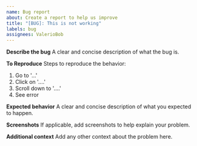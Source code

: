 ```yaml
---
name: Bug report
about: Create a report to help us improve
title: "[BUG]: This is not working"
labels: bug
assignees: ValerioBob
---
```


**Describe the bug**
A clear and concise description of what the bug is.

**To Reproduce**
Steps to reproduce the behavior:

1. Go to '...'
2. Click on '....'
3. Scroll down to '....'
4. See error

**Expected behavior**
A clear and concise description of what you expected to happen.

**Screenshots**
If applicable, add screenshots to help explain your problem.

**Additional context**
Add any other context about the problem here.

<!---
Remove what is not relevant.
Update "This not working" in title as relevant. (Should start in capital).
You can format as required for clarity.
Remove this comment section.
And thanks for getting involved with Cezerin.
 --->
